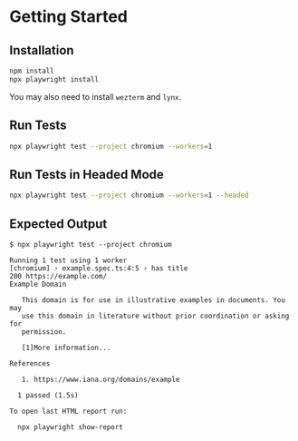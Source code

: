 # Getting Started

## Installation

```bash
npm install
npx playwright install
```

You may also need to install `wezterm` and `lynx`.

## Run Tests

```bash
npx playwright test --project chromium --workers=1
```

## Run Tests in Headed Mode

```bash
npx playwright test --project chromium --workers=1 --headed
```

## Expected Output

```text
$ npx playwright test --project chromium

Running 1 test using 1 worker
[chromium] › example.spec.ts:4:5 › has title
200 https://example.com/
Example Domain

   This domain is for use in illustrative examples in documents. You may
   use this domain in literature without prior coordination or asking for
   permission.

   [1]More information...

References

   1. https://www.iana.org/domains/example

  1 passed (1.5s)

To open last HTML report run:

  npx playwright show-report
```
